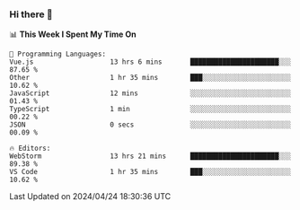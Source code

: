 ### Hi there 👋

<!--
**asdf12303116/asdf12303116** is a ✨ _special_ ✨ repository because its `README.md` (this file) appears on your GitHub profile.

Here are some ideas to get you started:

- 🔭 I’m currently working on ...
- 🌱 I’m currently learning ...
- 👯 I’m looking to collaborate on ...
- 🤔 I’m looking for help with ...
- 💬 Ask me about ...
- 📫 How to reach me: ...
- 😄 Pronouns: ...
- ⚡ Fun fact: ...
-->

<!--START_SECTION:waka-->
📊 **This Week I Spent My Time On** 

```text
💬 Programming Languages: 
Vue.js                   13 hrs 6 mins       ██████████████████████░░░   87.65 % 
Other                    1 hr 35 mins        ███░░░░░░░░░░░░░░░░░░░░░░   10.62 % 
JavaScript               12 mins             ░░░░░░░░░░░░░░░░░░░░░░░░░   01.43 % 
TypeScript               1 min               ░░░░░░░░░░░░░░░░░░░░░░░░░   00.22 % 
JSON                     0 secs              ░░░░░░░░░░░░░░░░░░░░░░░░░   00.09 % 

🔥 Editors: 
WebStorm                 13 hrs 21 mins      ██████████████████████░░░   89.38 % 
VS Code                  1 hr 35 mins        ███░░░░░░░░░░░░░░░░░░░░░░   10.62 % 
```


 Last Updated on 2024/04/24 18:30:36 UTC
<!--END_SECTION:waka-->

